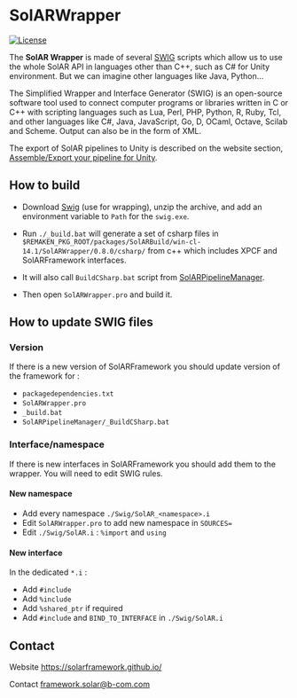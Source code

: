 # SolARWrapper

[![License](https://img.shields.io/github/license/SolARFramework/SwigWrapper?style=flat-square&label=License)](https://www.apache.org/licenses/LICENSE-2.0)

The **SolAR Wrapper** is made of several [SWIG](http://www.swig.org/) scripts which allow us to use the whole SolAR API in languages other than C++, such as C# for Unity environment. But we can imagine other languages like Java, Python...

The Simplified Wrapper and Interface Generator (SWIG) is an open-source software tool used to connect computer programs or libraries written in C or C++ with scripting languages such as Lua, Perl, PHP, Python, R, Ruby, Tcl, and other languages like C#, Java, JavaScript, Go, D, OCaml, Octave, Scilab and Scheme. Output can also be in the form of XML.

The export of SolAR pipelines to Unity is described on the website section, [Assemble/Export your pipeline for Unity](http://www.solarframework.org/assemble/unity_pipeline/#export_your_pipeline_for_unity).

## How to build

* Download [Swig](http://www.swig.org/) (use for wrapping), unzip the archive, and add an environment variable to `Path` for the `swig.exe`. 

* Run `./_build.bat` will generate a set of csharp files in `$REMAKEN_PKG_ROOT/packages/SolARBuild/win-cl-14.1/SolARWrapper/0.8.0/csharp/` from c++ which includes XPCF and SolARFramework interfaces.

* It will also call `BuildCSharp.bat` script from [SolARPipelineManager](https://github.com/SolarFramework/SolARPipelineManager).

* Then open `SolARWrapper.pro` and build it.

## How to update SWIG files

### Version
If there is a new version of SolARFramework you should update version of the framework for :
* `packagedependencies.txt`
* `SolARWrapper.pro`
* `_build.bat`
* `SolARPipelineManager/_BuildCSharp.bat`

### Interface/namespace
If there is new interfaces in SolARFramework you should add them to the wrapper. You will need to edit SWIG rules.

#### New namespace

* Add every namespace `./Swig/SolAR_<namespace>.i`
* Edit `SolARWrapper.pro` to add new namespace in `SOURCES=`
* Edit `./Swig/SolAR.i` :  `%import` and `using`

#### New interface

In the dedicated `*.i` :
* Add `#include`
* Add `%include`
* Add `%shared_ptr` if required
* Add `#include` and `BIND_TO_INTERFACE` in `./Swig/SolAR.i`

## Contact 
Website https://solarframework.github.io/

Contact framework.solar@b-com.com



